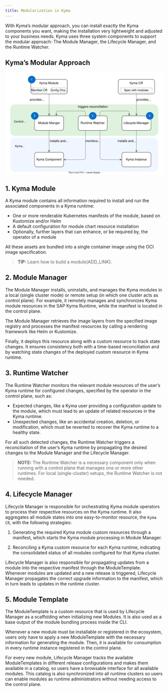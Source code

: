 ```yaml
---
title: Modularization in Kyma
---
```


With Kyma’s modular approach, you can install exactly the Kyma components you want, making the installation very lightweight and adjusted to your business needs. Kyma uses three system components to support the modular approach: The Module Manager, the Lifecycle Manager, and the Runtime Watcher.

## Kyma’s Modular Approach

![](assets/modular_approach.svg)

## 1. Kyma Module

A Kyma module contains all information required to install and run the associated components in a Kyma runtime:

* One or more renderable Kubernetes manifests of the module, based on Kustomize and/or Helm
* A default configuration for module chart resource installation
* Optionally, further layers that can enhance, or be required by, the operator of a module

All these assets are bundled into a single container image using the OCI image specification.

> **TIP:** Learn how to build a module(ADD_LINK).

## 2. Module Manager

The Module Manager installs, uninstalls, and manages the Kyma modules in a local (single cluster mode) or remote setup (in which one cluster acts as control plane). For example, it remotely manages and synchronizes Kyma module resources in the SAP Kyma Runtime, while the manifest is located in the control plane.

The Module Manager retrieves the image layers from the specified image registry and processes the manifest resources by calling a rendering framework like Helm or Kustomize.

Finally, it deploys this resource along with a custom resource to track state changes. It ensures consistency both with a time-based reconciliation and by watching state changes of the deployed custom resource in Kyma runtime.

## 3. Runtime Watcher

The Runtime Watcher monitors the relevant module resources of the user’s Kyma runtime for configured changes, specified by the operator in the control plane, such as:

* Expected changes, like a Kyma user providing a configuration update to the module, which must lead to an update of related resources in the Kyma runtime.
* Unexpected changes, like an accidental creation, deletion, or modification, which must be reverted to recover the Kyma runtime to a healthy state.

For all such detected changes, the Runtime Watcher triggers a reconciliation of the user’s Kyma runtime by propagating the desired changes to the Module Manager and the Lifecycle Manager.
> **NOTE:** The Runtime Watcher is a necessary component only when running with a control plane that manages one or more other runtimes. For local (single-cluster) setups, the Runtime Watcher is not needed.
## 4. Lifecycle Manager

Lifecycle Manager is responsible for orchestrating Kyma module operators to process their respective resources on the Kyma runtime. It also aggregates all module states into one easy-to-monitor resource, the `Kyma CR`, with the following strategies:

1. Generating the required Kyma module custom resources through a manifest, which starts the Kyma module processing in Module Manager. 

2. Reconciling a Kyma custom resource for each Kyma runtime, indicating the consolidated status of all modules configured for that Kyma cluster.

Lifecycle Manager is also responsible for propagating updates from a module into the respective manifest through the ModuleTemplate. Whenever modules are updated and a new release is triggered, Lifecycle Manager propagates the correct upgrade information to the manifest, which in turn leads to updates in the runtime cluster.

## 5. Module Template

The ModuleTemplate is a custom resource that is used by Lifecycle Manager as a scaffolding when initializing new Modules. It is also used as a base output of the module bundling process inside the CLI.

Whenever a new module must be installable or registered in the ecosystem, users only have to apply a new ModuleTemplate with the necessary information for generating the module. Then, it is available for consumption in every runtime instance registered in the control plane.

For every new module, Lifecycle Manager tracks the available ModuleTemplates in different release configurations and makes them available in a catalog, so users have a browsable interface for all available modules. This catalog is also synchronized into all runtime clusters so users can enable modules as runtime administrators without needing access to the control plane.
